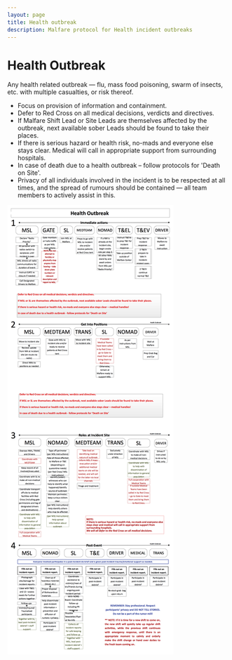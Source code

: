 ```yaml
---
layout: page
title: Health outbreak
description: Malfare protocol for Health incident outbreaks
---
```

# Health Outbreak

Any health related outbreak &mdash; flu, mass food poisoning, swarm of
insects, etc. with multiple casualties, or risk thereof.

- Focus on provision of information and containment.
- Defer to Red Cross on all medical decisions, verdicts and
    directives.
- If Malfare Shift Lead or Site Leads are themselves affected by the
    outbreak, next available sober Leads should be found to take their
    places.
- If there is serious hazard or health risk, no-mads and everyone else
    stays clear. Medical will call in appropriate support from
    surrounding hospitals.
- In case of death due to a health outbreak &ndash; follow protocols
    for 'Death on Site'.
- Privacy of all individuals involved in the incident is to be
    respected at all times, and the spread of rumours should be
    contained &mdash; all team members to actively assist in this.


![Health Outbreak 1](img/ho-1.png "Health Outbreak 1") 
­­­
